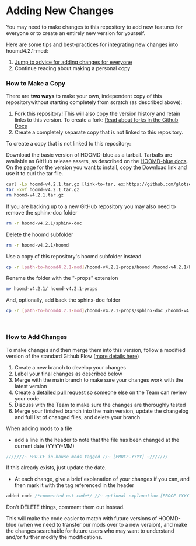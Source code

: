 # Adding New Changes 

You may need to make changes to this repository to add new features for everyone or to create an entirely new version for yourself.

Here are some tips and best-practices for integrating new changes into hoomd4.2.1-mod:

1. [Jump to advice for adding changes for everyone](/admin/adding-changes.md#how-to-add-changes)
2. Continue reading about making a personal copy

### How to Make a Copy

There are **two ways** to make your own, independent copy of this repositorywithout starting completely from scratch (as described above): 

1. Fork this repository! This will also copy the version history and retain links to this version. To create a fork: [Read about forks in the Github Docs](https://docs.github.com/en/get-started/quickstart/fork-a-repo)
2. Create a completely separate copy that is not linked to this repository. 

To create a copy that is not linked to this repository:

Download the basic version of HOOMD-blue as a tarball. Tarballs are available as GitHub release assets, as described on the [HOOMD-blue docs](https://hoomd-blue.readthedocs.io/en/stable/building.html#obtain-the-source). On the page for the version you want to install, copy the Download link and use it to curl the tar file.
```bash
curl -Lo hoomd-v4.2.1.tar.gz [link-to-tar, ex:https://github.com/glotzerlab/hoomd-blue/releases/download/v4.2.1/hoomd-v4.2.1.tar.gz]
tar -xvf hoomd-v4.2.1.tar.gz
rm hoomd-v4.2.1.tar.gz
```
If you are backing up to a new GitHub repository you may also need to remove the sphinx-doc folder
```bash
rm -r hoomd-v4.2.1/sphinx-doc
```
Delete the hoomd subfolder
```bash
rm -r hoomd-v4.2.1/hoomd
```
Use a copy of this repository's hoomd subfolder instead
```bash
cp -r [path-to-hoomd4.2.1-mod]/hoomd-v4.2.1-props/hoomd /hoomd-v4.2.1/hoomd
```
Rename the folder with the "-props" extension
```bash
mv hoomd-v4.2.1/ hoomd-v4.2.1-props
```
And, optionally, add back the sphinx-doc folder
```bash
cp -r [path-to-hoomd4.2.1-mod]/hoomd-v4.2.1-props/sphinx-doc /hoomd-v4.2.1-props/sphinx-doc
```
<br>

### How to Add Changes

To make changes and then merge them into this version, follow a modified version of the standard Github Flow ([more details here](https://docs.github.com/en/get-started/using-github/github-flow#following-github-flow))

1. Create a new branch to develop your changes
2. Label your final changes as described below
3. Merge with the main branch to make sure your changes work with the latest version
4. Create a [detailed pull request](/admin/pull-request-template.md) so someone else on the Team can review your code
5. Discuss with the Team to make sure the changes are thoroughly tested
6. Merge your finished branch into the main version, update the changelog and full list of changed files, and delete your branch

When adding mods to a file
- add a line in the header to note that the file has been changed at the current date (YYYY-MM)<br>
```C
///////~ PRO-CF in-house mods tagged //~ [PROCF-YYYY] ~///////
```
If this already exists, just update the date.

- At each change, give a brief explanation of your changes if you can, and then mark it with the tag referenced in the header
```C
added code /*commented out code*/ //~ optional explanation [PROCF-YYYY-MM]
```
Don't DELETE things, comment them out instead.

This will make the code easier to match with future versions of HOOMD-blue (when we need to transfer our mods over to a new veraion), and make the changes searchable for future users who may want to understand and/or further modify the modifications.
